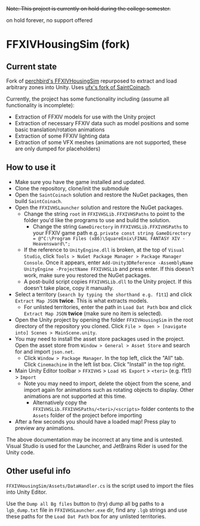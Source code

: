 ~~Note: This project is currently on hold during the college semester.~~

on hold forever, no support offered

# FFXIVHousingSim (fork)

## Current state
Fork of [perchbird's FFXIVHousingSim](https://github.com/lmcintyre/FFXIVHousingSim) repurposed to extract and load arbitrary zones into Unity.
Uses [ufx's fork of SaintCoinach](https://github.com/ufx/SaintCoinach).

Currently, the project has some functionality including (assume all functionality is incomplete):
- Extraction of FFXIV models for use with the Unity project
- Extraction of necessary FFXIV data such as model positions and some basic translation/rotation animations
- Extraction of some FFXIV lighting data
- Extraction of some VFX meshes (animations are not supported, these are only dumped for placeholders)

## How to use it
- Make sure you have the game installed and updated.
- Clone the repository, clone/init the submodule
- Open the `SaintCoinach` solution and restore the NuGet packages, then build `SaintCoinach`.
- Open the `FFXIVHSLauncher` solution and restore the NuGet packages.
  - Change the string `root` in `FFXIVHSLib.FFXIVHSPaths` to point to the folder you'd like the programs to use and build the solution.
    - Change the string `GameDirectory` in `FFXIVHSLib.FFXIVHSPaths` to your FFXIV game path e.g. `private const string GameDirectory = @"C:\Program Files (x86)\SquareEnix\FINAL FANTASY XIV - Heavensward\";`
  - If the reference to `UnityEngine.dll` is broken, at the top of `Visual Studio`, click `Tools > NuGet Package Manager > Package Manager Console`. Once it appears, enter `Add-Unity3DReference -AssemblyName UnityEngine -ProjectName FFXIVHSLib` and press enter. If this doesn't work, make sure you restored the NuGet packages.
  - A post-build script copies `FFXIVHSLib.dll` to the Unity project. If this doesn't take place, copy it manually.
- Select a territory (`search by typing the shorthand e.g. f1t1`) and click `Extract Map JSON` __twice__. This is what extracts models. 
  - For unlisted territories, enter the path in `Load Dat Path` box and click `Extract Map JSON` __twice__ (make sure no item is selected).
- Open the Unity project by opening the folder `FFXIVHousingSim` in the root directory of the repository you cloned. Click `File > Open > [navigate into] Scenes > MainScene.unity`.
- You may need to install the asset store packages used in the project. Open the asset store from `Window > General > Asset Store` and search for and import `json.net`.
  - Click `Window > Package Manager`. In the top left, click the "All" tab. Click `Cinemachine` in the left list box. Click "Install" in the top right.
- Main Unity Editor toolbar > `FFXIVHS` > `Load HS Export` > `<teri>` (e.g. f1t1) > `Import`
  - Note you may need to import, delete the object from the scene, and import again for animations such as rotating objects to display. Other animations are not supported at this time.
    - Alternatively copy the `FFXIVHSLib.FFXIVHSPaths/<teri>/<scripts>` folder contents to the `Assets` folder of the project before importing
- After a few seconds you should have a loaded map! Press play to preview any animations.


The above documentation may be incorrect at any time and is untested. Visual Studio is used for the Launcher, and JetBrains Rider is used for the Unity code.

## Other useful info
`FFXIVHousingSim/Assets/DataHandler.cs` is the script used to import the files into Unity Editor.

Use the `Dump all Bg files` button to (try) dump all bg paths to a `lgb_dump.txt` file in `FFXIVHSLauncher.exe` dir, find any `.lgb` strings and use these paths for the `Load Dat Path` box for any unlisted territories.